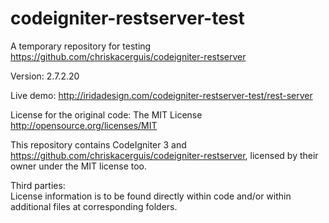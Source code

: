 # codeigniter-restserver-test

A temporary repository for testing https://github.com/chriskacerguis/codeigniter-restserver

Version: 2.7.2.20

Live demo: http://iridadesign.com/codeigniter-restserver-test/rest-server

License for the original code: The MIT License http://opensource.org/licenses/MIT

This repository contains CodeIgniter 3 and https://github.com/chriskacerguis/codeigniter-restserver, licensed by their owner under the MIT license too.

Third parties:  
License information is to be found directly within code and/or within additional files at corresponding folders.
